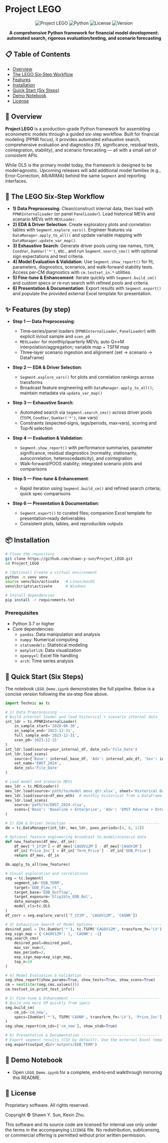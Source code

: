 # Project LEGO

<div align="center">

![Project LEGO](https://img.shields.io/badge/Project-LEGO-blue)
![Python](https://img.shields.io/badge/Python-3.7%2B-blue)
![License](https://img.shields.io/badge/License-Proprietary-black)
![Version](https://img.shields.io/badge/Version-Beta%20v2.0-orange)

**A comprehensive Python framework for financial model development: automated search, rigorous evaluation/testing, and scenario forecasting**

</div>

## 📋 Table of Contents
- [Overview](#-overview)
- [The LEGO Six‑Step Workflow](#-the-lego-sixstep-workflow)
- [Features](#-features)
- [Installation](#-installation)
- [Quick Start (Six Steps)](#-quick-start-six-steps)
- [Demo Notebook](#-demo-notebook)
- [License](#-license)

## 📖 Overview

**Project LEGO** is a production-grade Python framework for assembling econometric models through a guided six-step workflow. Built for financial modeling (PPNR focus), it provides automated exhaustive search, comprehensive evaluation and diagnostics (fit, significance, residual tests, cointegration, stability), and scenario forecasting — all with a small set of consistent APIs.

While OLS is the primary model today, the framework is designed to be model‑agnostic. Upcoming releases will add additional model families (e.g., Error‑Correction, AR/ARIMA) behind the same `Segment` and reporting interfaces.

## 🔄 The LEGO Six‑Step Workflow

- **1) Data Preprocessing**: Clean/construct internal data, then load with `PPNRInternalLoader` (or panel `PanelLoader`). Load historical MEVs and scenario MEVs with `MEVLoader`.
- **2) EDA & Driver Selection**: Create exploratory plots and correlation tables with `Segment.explore_vars()`. Engineer features via `DataManager.apply_to_all()` and update variable mapping with `DataManager.update_var_map()`.
- **3) Exhaustive Search**: Generate driver pools using raw names, `TSFM`, `CondVar`, `DumVar('*')`, etc., and run `Segment.search_cms()` with optional sign expectations and test criteria.
- **4) Model Evaluation & Validation**: Use `Segment.show_report()` for fit, parameters, diagnostics, scenarios, and walk‑forward stability tests. Access per‑CM diagnostics with `cm.testset_in.*` utilities.
- **5) Fine‑tune & Enhancement**: Iterate quickly with `Segment.build_cm()` and custom specs or re‑run search with refined pools and criteria.
- **6) Presentation & Documentation**: Export results with `Segment.export()` and populate the provided external Excel template for presentation.

## ✨ Features (by step)

- **Step 1 — Data Preprocessing**:
  - Time‑series/panel loaders (`PPNRInternalLoader`, `PanelLoader`) with explicit in/out sample and `scen_p0`
  - `MEVLoader` for monthly/quarterly MEVs; auto Q↔M interpolation/aggregation; variable map + TSFM map
  - Three‑layer scenario ingestion and alignment (set → scenario → DataFrame)

- **Step 2 — EDA & Driver Selection**:
  - `Segment.explore_vars()` for plots and correlation rankings across transforms
  - Broadcast feature engineering with `DataManager.apply_to_all()`; maintain metadata via `update_var_map()`

- **Step 3 — Exhaustive Search**:
  - Automated search via `Segment.search_cms()` across driver pools (`TSFM`, `CondVar`, `DumVar('*')`, raw vars)
  - Constraints (expected‑signs, lags/periods, max‑vars), scoring and Top‑N selection

- **Step 4 — Evaluation & Validation**:
  - `Segment.show_report()` with performance summaries, parameter significance, residual diagnostics (normality, stationarity, autocorrelation, heteroscedasticity), and cointegration
  - Walk‑forward/POOS stability; integrated scenario plots and comparisons

- **Step 5 — Fine‑tune & Enhancement**:
  - Rapid iteration using `Segment.build_cm()` and refined search criteria; quick spec comparisons

- **Step 6 — Presentation & Documentation**:
  - `Segment.export()` to curated files; companion Excel template for presentation‑ready deliverables
  - Consistent plots, tables, and reproducible outputs

## 📦 Installation

```bash
# Clone the repository
git clone https://github.com/shawn-y-sun/Project_LEGO.git
cd Project_LEGO

# (Optional) Create a virtual environment
python -m venv venv
source venv/bin/activate   # Linux/macOS
venv\Scripts\activate      # Windows

# Install dependencies
pip install -r requirements.txt
```

### Prerequisites
- Python 3.7 or higher
- Core dependencies:
  - `pandas`: Data manipulation and analysis
  - `numpy`: Numerical computing
  - `statsmodels`: Statistical modeling
  - `matplotlib`: Data visualization
  - `openpyxl`: Excel file handling
  - `arch`: Time series analysis

## 🚀 Quick Start (Six Steps)

The notebook `LEGO_Demo.ipynb` demonstrates the full pipeline. Below is a concise version following the six‑step flow above.

```python
import Technic as tc

# 1) Data Preprocessing ---------------------------------------------
# Build internal loader and load historical + scenario internal data
int_ldr = tc.PPNRInternalLoader(
    in_sample_start='2020-06-30',
    in_sample_end='2023-12-31',
    full_sample_end='2023-12-31',
    scen_p0='2023-12-31'
)
int_ldr.load(source=your_internal_df, date_col='File_Date')
int_ldr.load_scens(
    source={'Base': internal_base_df, 'Adv': internal_adv_df, 'Sev': internal_sev_df},
    set_name='EWST_2024',
    date_col='File_Date'
)

# Load model and scenario MEVs
mev_ldr = tc.MEVLoader()
mev_ldr.load(source='path/to/model_mevs_qtr.xlsx', sheet='Historical Data > Enterprise')
mev_ldr.load(source=df_mev_mth)  # monthly historical from a DataFrame
mev_ldr.load_scens(
    source='path/to/EWST_2024.xlsx',
    scens={'Base': 'Baseline > Enterprise', 'Adv': 'EMST Adverse > Enterprise', 'Sev': 'EMST Severe > Enterprise'}
)

# 2) EDA & Driver Selection -----------------------------------------
dm = tc.DataManager(int_ldr, mev_ldr, poos_periods=[4, 8, 12])

# Optional feature engineering broadcast to model/scenario data
def new_features(df_mev, df_in):
    df_mev['T_1Y1M'] = df_mev['CAGOV12M'] - df_mev['CAGOV1M']
    df_in['Price_Inc'] = df_in['Term_Price'] - df_in['EDB_Price']
    return df_mev, df_in

dm.apply_to_all(new_features)

# Visual exploration and correlations
seg = tc.Segment(
    segment_id='EDB_TERM',
    target='EDB_Flow_rt',
    target_base='EDB_Outflow',
    target_exposure='Eligible_EDB_Bal',
    data_manager=dm,
    model_cls=tc.OLS
)
df_corr = seg.explore_vars(['T_1Y1M', 'CAGOV12M', 'CAONR'])

# 3) Exhaustive Search of Model Options ------------------------------
desired_pool = [tc.DumVar('*'), tc.TSFM('CAGOV12M', transform_fn='LV'), 'Price_Inc']
exp_sign_map = {'CAGOV12M': 1, 'CAONR': -1}
seg.search_cms(
    desired_pool=desired_pool,
    max_var_num=3,
    max_periods=2,
    exp_sign_map=exp_sign_map,
    top_n=10
)

# 4) Model Evaluation & Validation ----------------------------------
seg.show_report(show_params=True, show_tests=True, show_scens=True)
cm = next(iter(seg.cms.values()))
cm.testset_in.print_test_info()

# 5) Fine‑tune & Enhancement ----------------------------------------
# Build one more CM quickly from specs
seg.build_cm(
    cm_id='cm_new',
    specs=[DumVar('*'), TSFM('CAONR', transform_fn='LV'), 'Price_Inc']
)
seg.show_report(cm_ids=['cm_new'], show_stab=True)

# 6) Presentation & Documentation -----------------------------------
# Export segment results (CSV by default). Use the external Excel template as needed.
seg.export(output_dir='outputs/EDB_TERM')
```

## 🧪 Demo Notebook

- Open `LEGO_Demo.ipynb` for a complete, end‑to‑end walkthrough mirroring this README.


## 📄 License

Proprietary software. All rights reserved.

Copyright © Shawn Y. Sun, Kexin Zhu. 

This software and its source code are licensed for internal use only under the terms in the accompanying `LICENSE` file. No redistribution, sublicensing, or commercial offering is permitted without prior written permission.